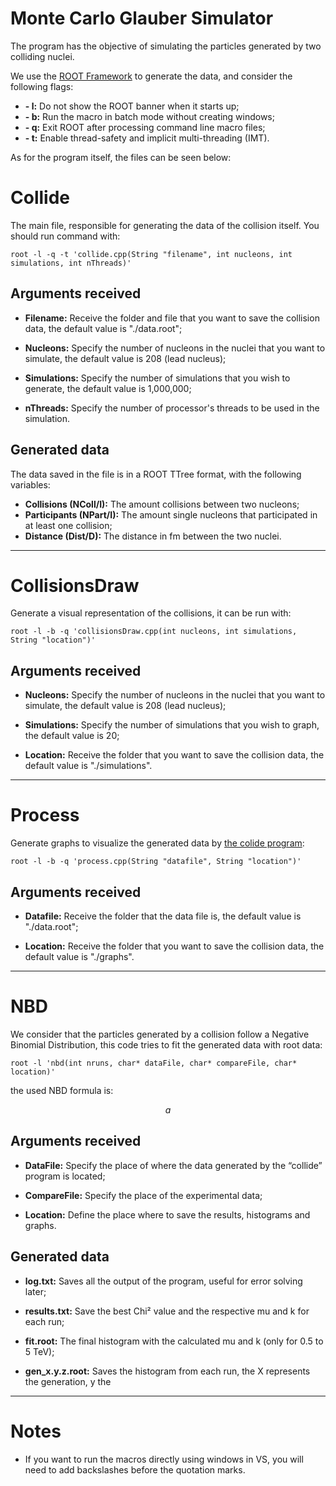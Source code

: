 # Monte Carlo Glauber Simulator

The program has the objective of simulating the particles generated by two colliding nuclei.

We use the [ROOT Framework](https://root.cern/)
to generate the data, and consider the following flags:

* __- l:__ Do not show the ROOT banner when it starts up;
* __- b:__ Run the macro in batch mode without creating windows;
* __- q:__ Exit ROOT after processing command line macro files;
* __- t:__ Enable thread-safety and implicit multi-threading (IMT).

As for the program itself, the files can be seen below:

# Collide

The main file, responsible for generating the data of the collision itself.
You should run command with:

    root -l -q -t 'collide.cpp(String "filename", int nucleons, int simulations, int nThreads)'

## Arguments received

* __Filename:__ Receive the folder and file that you want to save the collision data, the
default value is "./data.root";

* __Nucleons:__ Specify the number of nucleons in the nuclei that you want to simulate, the
default value is 208 (lead nucleus);

* __Simulations:__ Specify the number of simulations that you wish to generate, the default
value is 1,000,000;

* __nThreads:__ Specify the number of processor's threads to be used in the simulation.

## Generated data

The data saved in the file is in a ROOT TTree format, with
the following variables:
* __Collisions (NColl/I):__ The amount collisions between two nucleons;
* __Participants (NPart/I):__ The amount single nucleons that participated in at least
  one collision;
* __Distance (Dist/D):__ The distance in fm between the two nuclei.

***
# CollisionsDraw

Generate a visual representation of the collisions, it can be run with:

    root -l -b -q 'collisionsDraw.cpp(int nucleons, int simulations, String "location")'

## Arguments received

* __Nucleons:__ Specify the number of nucleons in the nuclei that you want to simulate,
the default value is 208 (lead nucleus);

* __Simulations:__ Specify the number of simulations that you wish to graph, the default
value is 20;

* __Location:__ Receive the folder that you want to save the collision data, the default
value is "./simulations".

***
# Process

Generate graphs to visualize the generated data by
[the colide program](#Collide):

    root -l -b -q 'process.cpp(String "datafile", String "location")'

## Arguments received

* __Datafile:__ Receive the folder that the data file is, the default value is "./data.root";

* __Location:__ Receive the folder that you want to save the collision data, the default value is "./graphs".

***
# NBD

We consider that the particles generated by a collision follow a Negative Binomial Distribution, this code tries
to fit the generated data with root data:

    root -l 'nbd(int nruns, char* dataFile, char* compareFile, char* location)'

the used NBD formula is:

$$ a$$

## Arguments received

* __DataFile:__ Specify the place of where the data generated by the “collide” program is located;

* __CompareFile:__ Specify the place of the experimental data;

* __Location:__ Define the place where to save the results, histograms and graphs.

## Generated data

* __log.txt:__ Saves all the output of the program, useful for error solving later;

* __results.txt:__ Save the best Chi² value and the respective mu and k for each run;  

* __fit.root:__ The final histogram with the calculated mu and k (only for 0.5 to 5 TeV);

* __gen_x.y.z.root:__ Saves the histogram from each run, the X represents the generation, y the 

***

# Notes

* If you want to run the macros directly using windows in VS, you will need to add backslashes
before the quotation marks.
